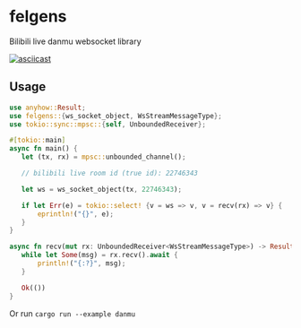 # felgens
Bilibili live danmu websocket library

[![asciicast](https://asciinema.org/a/FSB5xpwPUcTGz3Z7K2kfCrSNQ.png)](https://asciinema.org/a/FSB5xpwPUcTGz3Z7K2kfCrSNQ)


## Usage

```rust
use anyhow::Result;
use felgens::{ws_socket_object, WsStreamMessageType};
use tokio::sync::mpsc::{self, UnboundedReceiver};

#[tokio::main]
async fn main() {
   let (tx, rx) = mpsc::unbounded_channel();

   // bilibili live room id (true id): 22746343

   let ws = ws_socket_object(tx, 22746343);

   if let Err(e) = tokio::select! {v = ws => v, v = recv(rx) => v} {
       eprintln!("{}", e);
   }
}

async fn recv(mut rx: UnboundedReceiver<WsStreamMessageType>) -> Result<()> {
   while let Some(msg) = rx.recv().await {
       println!("{:?}", msg);
   }

   Ok(())
}
```
Or run `cargo run --example danmu`
